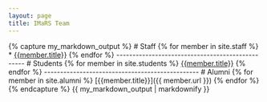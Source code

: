 ```yaml
---
layout: page
title: IMaRS Team
---
```


  <!-- these are generated from the members collection -->
{% capture my_markdown_output %}
    # Staff
    {% for member in site.staff %}
        * [{{member.title}}]({{member.url}})
    {% endfor %}
    -------------------------------------------------
    # Students
    {% for member in site.students %}
        [{{member.title}}]({{member.url}})
    {% endfor %}
    ------------------------------------------------
    # Alumni
    {% for member in site.alumni %}
            [{{member.title}}]({{ member.url }})
    {% endfor %}
{% endcapture %}
{{ my_markdown_output | markdownify }}
